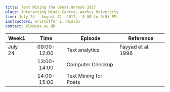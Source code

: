 ```yaml
title: Text Mining the Great Unread 2017
place: Interacting Minds Centre, Aarhus University
time: July 24 - August 11, 2017,  9 AM to 3(5) PM.
instructors: Kristoffer L. Nielbo
contact: kln@cas.au.dk
```

| Week1         | Time          | Episode               | Reference          |
| ------------- |:-------------:|-----------------------| ------------------ |
| July 24       | 09:00-12:00   | Text analytics        | Fayyad et al. 1996 |
|               | 13:00-14:00   | Computer Checkup      |                    |
|               | 14:00-15:00   | Text Mining for Poets |                    |  
